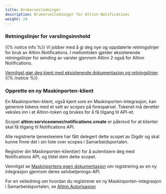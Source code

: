 ```yaml
---
title: Brukerveiledninger
description: Brukerveiledninger for Altinn Notifications
weight: 24
---
```


### Retningslinjer for varslingsinnhold

{{% notice info %}}
Vi jobber med å gi deg nye og oppdaterte retningslinjer for bruk av Altinn Notifications.
I mellomtiden gjelder eksisterende retningslinjer for sending av varsler gjennom Altinn 2 også for Altinn Notifications.


[Vennligst gjør deg kjent med eksisterende dokumentasjon og retningslinjer](https://altinn.github.io/docs/utviklingsguider/varsling/)
{{% /notice %}}

### Opprette en ny Maskinporten-klient

En Maskinporten-klient, også kjent som en Maskinporten-integrasjon, kan generere tokens med et sett av scopes på forespørsel.
Tokenet må deretter veksles inn i et Altinn-token og brukes for å få tilgang til API-et.

Scopet **altinn:serviceowner/notifications.create** er påkrevd for at klienter skal
få tilgang til Notifications API.

Alle registrerte tjenesteeiere har fått delegert dette scopet av Digdir og skal
kunne finne det i sin liste over scopes i Samarbeidsportalen.

Registrer din Maskinporten-klient(er) for å autentisere deg med Notifications API, og tildel dem dette scopet.


Vennligst se [Maskinportens egen dokumentasjon](https://docs.digdir.no/docs/Maskinporten/maskinporten_guide_apikonsument)
om registrering av en ny integrasjon gjennom deres selvbetjenings-API.



For en veiledning om hvordan du registrerer en ny Maskinporten-integrasjon i Samarbeidsportalen, se [Altinn Autorisasjon](/nb/authorization/getting-started/maskinportenclient/) 
